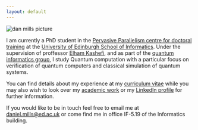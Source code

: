 ```yaml
---
layout: default
---
```


![dan mills picture]({{"/assets/profile-pic.jpg"}})

I am currently a PhD student in the [Pervasive Parallelism centre for doctoral training](http://pervasiveparallelism.inf.ed.ac.uk/) at the [University of Edinburgh School of Informatics](https://www.ed.ac.uk/informatics). Under the supervision of proffessor [Elham Kashefi](https://ekashefi.wordpress.com/), and as part of the [quantum informatics group](http://web.inf.ed.ac.uk/quantum-informatics), I study Quantum computation with a particular focus on verification of quantum computers and classical simulation of quantum systems.

You can find details about my experience at my [curriculum vitae]({{"/assets/CV.pdf"}}) while you may also wish to look over my [academic work](academic) or my [LinkedIn profile](https://www.linkedin.com/in/dan-mills) for further information.

If you would like to be in touch feel free to email me at daniel.mills@ed.ac.uk or come find me in office IF-5.19 of the Informatics building.
